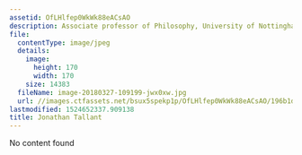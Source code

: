 ```yaml
---
assetid: OfLHlfep0WkWk88eACsAO
description: Associate professor of Philosophy, University of Nottingham
file:
  contentType: image/jpeg
  details:
    image:
      height: 170
      width: 170
    size: 14383
  fileName: image-20180327-109199-jwx0xw.jpg
  url: //images.ctfassets.net/bsux5spekp1p/OfLHlfep0WkWk88eACsAO/196b1d61845fd3fe5d0acffc95c8d609/image-20180327-109199-jwx0xw.jpg
lastmodified: 1524652337.909138
title: Jonathan Tallant
---
```

No content found
